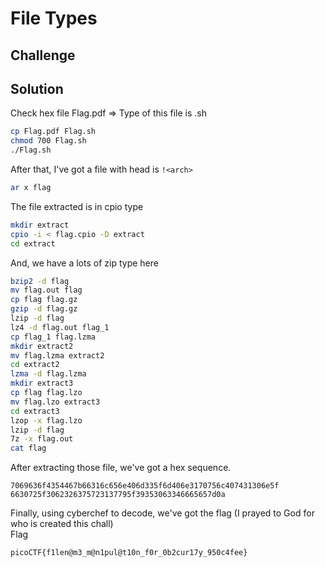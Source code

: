 # File Types

## Challenge


## Solution

Check hex file Flag.pdf => Type of this file is .sh

```bash
cp Flag.pdf Flag.sh
chmod 700 Flag.sh
./Flag.sh
```
After that, I've got a file with head is `!<arch>`

```bash
ar x flag
```
The file extracted is in cpio type
```bash
mkdir extract
cpio -i < flag.cpio -D extract
cd extract
```
And, we have a lots of zip type here
```bash
bzip2 -d flag
mv flag.out flag
cp flag flag.gz
gzip -d flag.gz
lzip -d flag
lz4 -d flag.out flag_1
cp flag_1 flag.lzma
mkdir extract2
mv flag.lzma extract2
cd extract2
lzma -d flag.lzma
mkdir extract3
cp flag flag.lzo
mv flag.lzo extract3
cd extract3
lzop -x flag.lzo
lzip -d flag
7z -x flag.out
cat flag
```
After extracting those file, we've got a hex sequence. 

```
7069636f4354467b66316c656e406d335f6d406e3170756c407431306e5f
6630725f3062326375723137795f39353063346665657d0a
```
Finally, using cyberchef to decode, we've got the flag (I prayed to God for who is created this chall)\
Flag
```
picoCTF{f1len@m3_m@n1pul@t10n_f0r_0b2cur17y_950c4fee}
```

